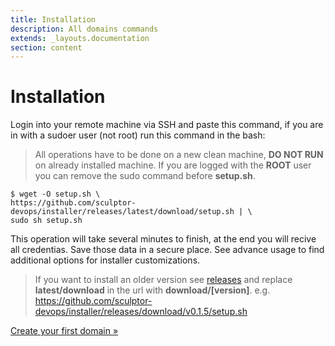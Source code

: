 ```yaml
---
title: Installation
description: All domains commands
extends: _layouts.documentation
section: content
---
```


# Installation

Login into your remote machine via SSH and paste this command, if you are in with a sudoer user (not root) run this command in the bash:

> All operations have to be done on a new clean machine, **DO NOT RUN** on already installed machine.
> If you are logged with the **ROOT** user you can remove the sudo command before **setup.sh**.

``` shell
$ wget -O setup.sh \
https://github.com/sculptor-devops/installer/releases/latest/download/setup.sh | \
sudo sh setup.sh
```

This operation will take several minutes to finish, at the end you will recive all credentias.
Save those data in a secure place. See advance usage to find additional options for installer customizations.

> If you want to install an older version see [releases](https://github.com/sculptor-devops/installer/releases) and replace **latest/download** in the url with **download/[version]**.
> e.g. https://github.com/sculptor-devops/installer/releases/download/v0.1.5/setup.sh

<asciinema :src="$withBase('/cast/installation_ubuntu18.cast')" cols="80" rows="24" speed="8" />


[Create your first domain &raquo;](/docs/)

